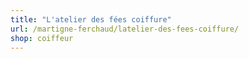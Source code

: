 ```yaml
---
title: "L'atelier des fées coiffure"
url: /martigne-ferchaud/latelier-des-fees-coiffure/
shop: coiffeur
---
```

